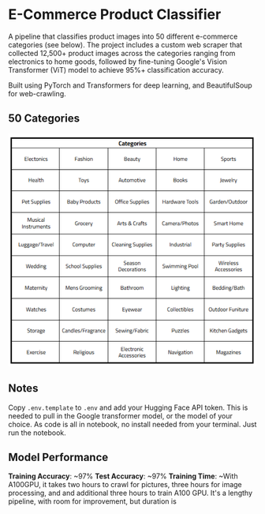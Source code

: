 # E-Commerce Product Classifier
A pipeline that classifies product images into 50 different e-commerce categories (see below). The project includes a custom web scraper that collected 12,500+ product images across the categories ranging from electronics to home goods, followed by fine-tuning Google's Vision Transformer (ViT) model to achieve 95%+ classification accuracy.

Built using PyTorch and Transformers for deep learning, and BeautifulSoup for web-crawling.

## 50 Categories
![alt text](https://github.com/khayreali/ecommerce-product-classifier/blob/main/categories.png "Logo Title Text 1")

## Notes 
Copy `.env.template` to `.env` and add your Hugging Face API token. This is needed to pull in the Google transformer model, or the model of your choice.
As code is all in notebook, no install needed from your terminal. Just run the notebook.

## Model Performance
**Training Accuracy**: ~97%
**Test Accuracy**: ~97%
**Training Time**: ~With A100GPU, it takes two hours to crawl for pictures, three hours for image processing, and and additional three hours to train A100 GPU. It's a lengthy pipeline, with room for improvement, but duration is 
